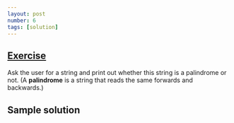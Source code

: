 ```yaml
---
layout: post
number: 6
tags: [solution]
---
```


## [Exercise](http://practicepython.blogspot.com/2014/03/exercise-6-strings-as-lists.html)

Ask the user for a string and print out whether this string is a palindrome or not. (A **palindrome** is a string that reads the same forwards and backwards.)

## Sample solution

<script src="https://gist.github.com/anonymous/9587781.js"></script>